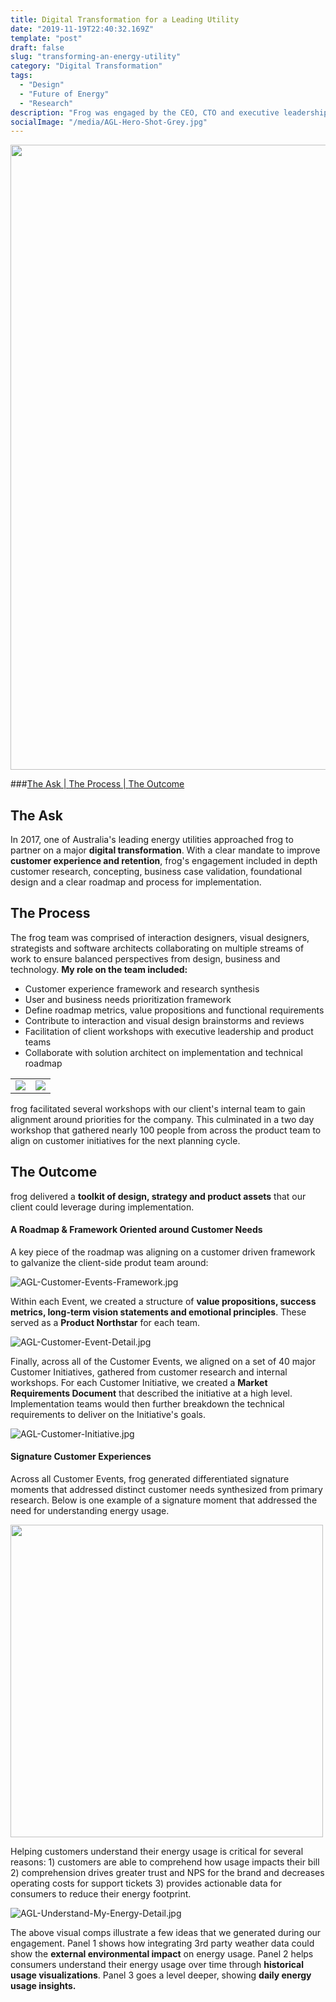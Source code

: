 ```yaml
---
title: Digital Transformation for a Leading Utility
date: "2019-11-19T22:40:32.169Z"
template: "post"
draft: false
slug: "transforming-an-energy-utility"
category: "Digital Transformation"
tags:
  - "Design"
  - "Future of Energy"
  - "Research"
description: "Frog was engaged by the CEO, CTO and executive leadership team of Australia’s largest utility to conceptualize, design and roadmap the future of their digital products and overall end to end customer experience."
socialImage: "/media/AGL-Hero-Shot-Grey.jpg"
---
```

<img src="/media/AGL-Hero-Shot-Grey.jpg" width="1000" />

###[The Ask | ](#the-ask) [The Process | ](#the-process) [The Outcome](#the-outcome)

## The Ask

In 2017, one of Australia's leading energy utilities approached frog to partner on a major **digital transformation**. With a clear mandate to improve **customer experience and retention**, frog's engagement included in depth customer research, concepting, business case validation, foundational design and a clear roadmap and process for implementation.

## The Process

The frog team was comprised of interaction designers, visual designers, strategists and software architects collaborating on multiple streams of work to ensure balanced perspectives from design, business and technology. **My role on the team included:**
- Customer experience framework and research synthesis
- User and business needs prioritization framework
- Define roadmap metrics, value propositions and functional requirements 
- Contribute to interaction and visual design brainstorms and reviews
- Facilitation of client workshops with executive leadership and product teams
- Collaborate with solution architect on implementation and technical roadmap 

<table><tr><td><img src="/media/AGL-Brainstorming-Session.jpg"></td><td><img src="/media/AGL-Workshop-Team.jpg"></td></tr></table>

frog facilitated several workshops with our client's internal team to gain alignment around priorities for the company. This culminated in a two day workshop that gathered nearly 100 people from across the product team to align on customer initiatives for the next planning cycle.

## The Outcome

frog delivered a **toolkit of design, strategy and product assets** that our client could leverage during implementation. 

####  A Roadmap & Framework Oriented around Customer Needs

A key piece of the roadmap was aligning on a customer driven framework to galvanize the client-side produt team around:

![AGL-Customer-Events-Framework.jpg](/media/AGL-Customer-Events-Framework.jpg)

Within each Event, we created a structure of **value propositions, success metrics, long-term vision statements and emotional principles**. These served as a **Product Northstar** for each team.

![AGL-Customer-Event-Detail.jpg](/media/AGL-Customer-Event-Detail.jpg)

Finally, across all of the Customer Events, we aligned on a set of 40 major Customer Initiatives, gathered from customer research and internal workshops. For each Customer Initiative, we created a **Market Requirements Document** that described the initiative at a high level. Implementation teams would then further breakdown the technical requirements to deliver on the Initiative's goals.

![AGL-Customer-Initiative.jpg](/media/AGL-Customer-Initiative.jpg)

####  Signature Customer Experiences 

Across all Customer Events, frog generated differentiated signature moments that addressed distinct customer needs synthesized from primary research. Below is one example of a signature moment that addressed the need for understanding energy usage.

<img src="/media/AGL-Understand-My-Energy.jpg" width="500" />

Helping customers understand their energy usage is critical for several reasons: 1) customers are able to comprehend how usage impacts their bill 2) comprehension drives greater trust and NPS for the brand and decreases operating costs for support tickets 3) provides actionable data for consumers to reduce their energy footprint. 

![AGL-Understand-My-Energy-Detail.jpg](/media/AGL-Understand-My-Energy-Detail.jpg)

The above visual comps illustrate a few ideas that we generated during our engagement. Panel 1 shows how integrating 3rd party weather data could show the **external environmental impact** on energy usage. Panel 2 helps consumers understand their energy usage over time through **historical usage visualizations**. Panel 3 goes a level deeper, showing **daily energy usage insights.**





